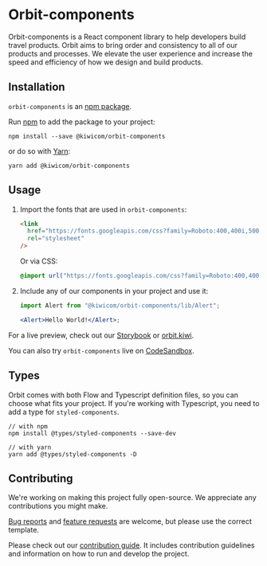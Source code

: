 # Orbit-components

Orbit-components is a React component library to help developers build travel products.
Orbit aims to bring order and consistency to all of our products and processes. We elevate the user experience and increase the speed and efficiency of how we design and build products.

## Installation

`orbit-components` is an [npm package](https://www.npmjs.com/package/@kiwicom/orbit-components).

Run [npm](https://www.npmjs.com/) to add the package to your project:

`npm install --save @kiwicom/orbit-components`

or do so with [Yarn](https://yarnpkg.com/):

`yarn add @kiwicom/orbit-components`

## Usage

1. Import the fonts that are used in `orbit-components`:

   ```html
   <link
     href="https://fonts.googleapis.com/css?family=Roboto:400,400i,500,500i,700"
     rel="stylesheet"
   />
   ```

   Or via CSS:

   ```css
   @import url("https://fonts.googleapis.com/css?family=Roboto:400,400i,500,500i,700");
   ```

2. Include any of our components in your project and use it:

   ```jsx
   import Alert from "@kiwicom/orbit-components/lib/Alert";

   <Alert>Hello World!</Alert>;
   ```

For a live preview, check out our [Storybook](https://kiwicom.github.io/orbit/) or [orbit.kiwi](https://orbit.kiwi).

You can also try `orbit-components` live on [CodeSandbox](https://codesandbox.io/s/github/designkiwicom/orbit-sandbox).

## Types

Orbit comes with both Flow and Typescript definition files, so you can choose what fits your project.
If you're working with Typescript, you need to add a type for `styled-components`.

```shell
// with npm
npm install @types/styled-components --save-dev

// with yarn
yarn add @types/styled-components -D
```

## Contributing

We're working on making this project fully open-source.
We appreciate any contributions you might make.

[Bug reports](https://github.com/kiwicom/orbit/issues/new?template=bug_report.md)
and [feature requests](https://github.com/kiwicom/orbit/issues/new?template=feature_request.md) are welcome,
but please use the correct template.

Please check out our [contribution guide](https://github.com/kiwicom/orbit/tree/master/.github/CONTRIBUTING.md).
It includes contribution guidelines and information on how to run and develop the project.
